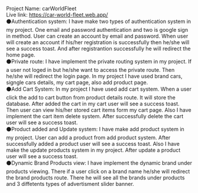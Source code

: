 Project Name: carWorldFleet
<br/>
Live link: https://car-world-fleet.web.app/
<br/>
⚫Authentication system: I have make two types of authentication system in my project. One email and password authentication and two is google sign in method. User can create an account by email and password. When user will create an account if his/her registration is successfully then he/she will see a success toast. And after registrantion successfully he will redirect the home page.
<br/>
⚫Private route: I have implement the private routing system in my project. If a user not loged in but he/she want to access the private route. Then he/she will redirect the login page. In my project I have used brand cars, signgle cars details, my cart page, also add product page.
<br/>
⚫Add Cart System: In my project I have used add cart system. When a user click the add to cart button from product details route. It will store the database. After added the cart in my cart user will see a success toast. Then user can view his/her stored cart items form my cart page. Also I have implement the cart item delete system. After successfully delete the cart user will see a success toast. 
<br/>
⚫Product added and Update system: I have make add product system in my project. User can add a product from add product system. After successfully added a product user will see a success toast. Also I have make the update products system in my project. After update a product user will see a success toast.
<br/>
⚫Dynamic Brand Products view: I have implement the dynamic brand under products viewing. There if a user click on a brand name he/she will redirect the brand products route. There he will see all the brands under products and 3 diffetents types of advertisment slider banner.

